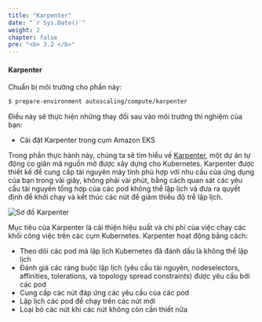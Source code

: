 ```yaml
---
title: "Karpenter"
date: "`r Sys.Date()`"
weight: 2
chapter: false
pre: "<b> 3.2 </b>"
---
```


#### Karpenter

Chuẩn bị môi trường cho phần này:

```bash timeout=900 wait=30
$ prepare-environment autoscaling/compute/karpenter
```

Điều này sẽ thực hiện những thay đổi sau vào môi trường thí nghiệm của bạn:

- Cài đặt Karpenter trong cụm Amazon EKS


Trong phần thực hành này, chúng ta sẽ tìm hiểu về [Karpenter](https://github.com/aws/karpenter), một dự án tự động co giãn mã nguồn mở được xây dựng cho Kubernetes. Karpenter được thiết kế để cung cấp tài nguyên máy tính phù hợp với nhu cầu của ứng dụng của bạn trong vài giây, không phải vài phút, bằng cách quan sát các yêu cầu tài nguyên tổng hợp của các pod không thể lập lịch và đưa ra quyết định để khởi chạy và kết thúc các nút để giảm thiểu độ trễ lập lịch.

![Sơ đồ Karpenter](./assets/karpenter-diagram.png)

Mục tiêu của Karpenter là cải thiện hiệu suất và chi phí của việc chạy các khối công việc trên các cụm Kubernetes. Karpenter hoạt động bằng cách:

- Theo dõi các pod mà lập lịch Kubernetes đã đánh dấu là không thể lập lịch
- Đánh giá các ràng buộc lập lịch (yêu cầu tài nguyên, nodeselectors, affinities, tolerations, và topology spread constraints) được yêu cầu bởi các pod
- Cung cấp các nút đáp ứng các yêu cầu của các pod
- Lập lịch các pod để chạy trên các nút mới
- Loại bỏ các nút khi các nút không còn cần thiết nữa
